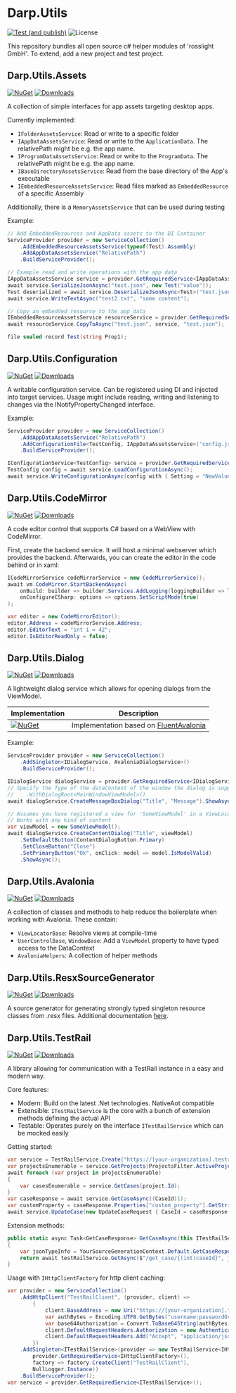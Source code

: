 # Darp.Utils

[![Test (and publish)](https://github.com/rosslight/Darp.Utils/actions/workflows/test_and_publish.yml/badge.svg)](https://github.com/rosslight/Darp.Utils/actions/workflows/test_and_publish.yml)
![License](https://img.shields.io/github/license/rosslight/Darp.Utils)

This repository bundles all open source c# helper modules of 'rosslight GmbH'.
To extend, add a new project and test project.

## Darp.Utils.Assets
[![NuGet](https://img.shields.io/nuget/v/Darp.Utils.Assets.svg)](https://www.nuget.org/packages/Darp.Utils.Assets)
[![Downloads](https://img.shields.io/nuget/dt/Darp.Utils.Assets)](https://www.nuget.org/packages/Darp.Utils.Assets)

A collection of simple interfaces for app assets targeting desktop apps.

Currently implemented:
- `IFolderAssetsService`: Read or write to a specific folder
- `IAppDataAssetsService`: Read or write to the `ApplicationData`. The relativePath might be e.g. the app name.
- `IProgramDataAssetsService`: Read or write to the `ProgramData`. The relativePath might be e.g. the app name.
- `IBaseDirectoryAssetsService`: Read from the base directory of the App's executable
- `IEmbeddedResourceAssetsService`: Read files marked as `EmbeddedResource` of a specific Assembly

Additionally, there is a `MemoryAssetsService` that can be used during testing

Example:
```csharp
// Add EmbeddedResources and AppData assets to the DI Container
ServiceProvider provider = new ServiceCollection()
    .AddEmbeddedResourceAssetsService(typeof(Test).Assembly)
    .AddAppDataAssetsService("RelativePath")
    .BuildServiceProvider();

// Example read and write operations with the app data
IAppDataAssetsService service = provider.GetRequiredService<IAppDataAssetsService>();
await service.SerializeJsonAsync("test.json", new Test("value"));
Test deserialized = await service.DeserializeJsonAsync<Test>("test.json");
await service.WriteTextAsync("test2.txt", "some content");

// Copy an embedded resource to the app data
IEmbeddedResourceAssetsService resourceService = provider.GetRequiredService<IEmbeddedResourceAssetsService>();
await resourceService.CopyToAsync("test.json", service, "test.json");

file sealed record Test(string Prop1);
```


## Darp.Utils.Configuration
[![NuGet](https://img.shields.io/nuget/v/Darp.Utils.Configuration.svg)](https://www.nuget.org/packages/Darp.Utils.Configuration)
[![Downloads](https://img.shields.io/nuget/dt/Darp.Utils.Configuration)](https://www.nuget.org/packages/Darp.Utils.Configuration)

A writable configuration service. Can be registered using DI and injected into target services.
Usage might include reading, writing and listening to changes via the INotifyPropertyChanged interface.

Example:
```csharp
ServiceProvider provider = new ServiceCollection()
    .AddAppDataAssetsService("RelativePath")
    .AddConfigurationFile<TestConfig, IAppDataAssetsService>("config.json")
    .BuildServiceProvider();

IConfigurationService<TestConfig> service = provider.GetRequiredService<IConfigurationService<TestConfig>>();
TestConfig config = await service.LoadConfigurationAsync();
await service.WriteConfigurationAsync(config with { Setting = "NewValue" });
```

## Darp.Utils.CodeMirror
[![NuGet](https://img.shields.io/nuget/v/Darp.Utils.CodeMirror.svg)](https://www.nuget.org/packages/Darp.Utils.CodeMirror)
[![Downloads](https://img.shields.io/nuget/dt/Darp.Utils.CodeMirror)](https://www.nuget.org/packages/Darp.Utils.CodeMirror)

A code editor control that supports C# based on a WebView with CodeMirror.

First, create the backend service. It will host a minimal webserver which provides the backend.
Afterwards, you can create the editor in the code behind or in xaml:

```csharp
ICodeMirrorService codeMirrorService = new CodeMirrorService();
await vm.CodeMirror.StartBackendAsync(
    onBuild: builder => builder.Services.AddLogging(loggingBuilder => loggingBuilder.AddConsole()),
    onConfigureCSharp: options => options.SetScriptMode(true)
);

var editor = new CodeMirrorEditor();
editor.Address = codeMirrorService.Address;
editor.EditorText = "int i = 42";
editor.IsEditorReadOnly = false;
```

## Darp.Utils.Dialog
[![NuGet](https://img.shields.io/nuget/v/Darp.Utils.Dialog.svg)](https://www.nuget.org/packages/Darp.Utils.Dialog)
[![Downloads](https://img.shields.io/nuget/dt/Darp.Utils.Dialog)](https://www.nuget.org/packages/Darp.Utils.Dialog)

A lightweight dialog service which allows for opening dialogs from the ViewModel.

| Implementation                                                                                                                                   | Description                                                                      |
|--------------------------------------------------------------------------------------------------------------------------------------------------|----------------------------------------------------------------------------------|
| [![NuGet](https://img.shields.io/nuget/v/Darp.Utils.Dialog.FluentAvalonia.svg)](https://www.nuget.org/packages/Darp.Utils.Dialog.FluentAvalonia) | Implementation based on [FluentAvalonia](https://github.com/amwx/FluentAvalonia) |

Example:
```csharp
ServiceProvider provider = new ServiceCollection()
    .AddSingleton<IDialogService, AvaloniaDialogService>()
    .BuildServiceProvider();

IDialogService dialogService = provider.GetRequiredService<IDialogService>();
// Specify the Type of the dataContext of the window the dialog is supposed to be shown on
//    .WithDialogRoot<MainWindowViewModel>()
await dialogService.CreateMessageBoxDialog("Title", "Message").ShowAsync();

// Assumes you have registered a view for 'SomeViewModel' in a ViewLocator
// Works with any kind of content
var viewModel = new SomeViewModel();
await dialogService.CreateContentDialog("Title", viewModel)
    .SetDefaultButton(ContentDialogButton.Primary)
    .SetCloseButton("Close")
    .SetPrimaryButton("Ok", onClick: model => model.IsModelValid)
    .ShowAsync();
```

## Darp.Utils.Avalonia
[![NuGet](https://img.shields.io/nuget/v/Darp.Utils.Avalonia.svg)](https://www.nuget.org/packages/Darp.Utils.Avalonia)
[![Downloads](https://img.shields.io/nuget/dt/Darp.Utils.Avalonia)](https://www.nuget.org/packages/Darp.Utils.Avalonia)

A collection of classes and methods to help reduce the boilerplate when working with Avalonia. These contain:

- `ViewLocatorBase`: Resolve views at compile-time
- `UserControlBase`, `WindowBase`: Add a `ViewModel` property to have typed access to the DataContext
- `AvaloniaHelpers`: A collection of helper methods

## Darp.Utils.ResxSourceGenerator
[![NuGet](https://img.shields.io/nuget/v/Darp.Utils.ResxSourceGenerator.svg)](https://www.nuget.org/packages/Darp.Utils.ResxSourceGenerator)
[![Downloads](https://img.shields.io/nuget/dt/Darp.Utils.ResxSourceGenerator)](https://www.nuget.org/packages/Darp.Utils.ResxSourceGenerator)

A source generator for generating strongly typed singleton resource classes from .resx files.
Additional documentation [here](https://github.com/rosslight/Darp.Utils/tree/main/src/Darp.Utils.ResxSourceGenerator/README.md).

## Darp.Utils.TestRail

[![NuGet](https://img.shields.io/nuget/v/Darp.Utils.TestRail.svg)](https://www.nuget.org/packages/Darp.Utils.TestRail)
[![Downloads](https://img.shields.io/nuget/dt/Darp.Utils.TestRail)](https://www.nuget.org/packages/Darp.Utils.TestRail)

A library allowing for communication with a TestRail instance in a easy and modern way.

Core features:
- Modern: Build on the latest .Net technologies. NativeAot compatible
- Extensible: `ITestRailService` is the core with a bunch of extension methods defining the actual API
- Testable: Operates purely on the interface `ITestRailService` which can be mocked easily

Getting started:
```csharp
var service = TestRailService.Create("https://[your-organization].testrail.io", "username", "passwordOrApiKey");
var projectsEnumerable = service.GetProjects(ProjectsFilter.ActiveProjectsOnly);
await foreach (var project in projectsEnumerable)
{
    var casesEnumerable = service.GetCases(project.Id);
}
var caseResponse = await service.GetCaseAsync((CaseId)1);
var customProperty = caseResponse.Properties["custom_property"].GetString();
await service.UpdateCase(new UpdateCaseRequest { CaseId = caseResponse.Id, Title = "New Title" });
```

Extension methods:
```csharp
public static async Task<GetCaseResponse> GetCaseAsync(this ITestRailService testRailService, CaseId caseId)
{
    var jsonTypeInfo = YourSourceGenerationContext.Default.GetCaseResponse;
    return await testRailService.GetAsync($"/get_case/{(int)caseId}", jsonTypeInfo, default(cancellationToken));
}
```

Usage with `IHttpClientFactory` for http client caching:
```csharp
var provider = new ServiceCollection()
    .AddHttpClient("TestRailClient", (provider, client) =>
        {
            client.BaseAddress = new Uri("https://[your-organization].testrail.io");
            var authBytes = Encoding.UTF8.GetBytes("username:passwordOrApiKey");
            var base64Authorization = Convert.ToBase64String(authBytes);
            client.DefaultRequestHeaders.Authorization = new AuthenticationHeaderValue("Basic", base64Authorization);
            client.DefaultRequestHeaders.Add("Accept", "application/json");
        })
    .AddSingleton<ITestRailService>(provider => new TestRailService<IHttpClientFactory>(
        provider.GetRequiredService<IHttpClientFactory>(),
        factory => factory.CreateClient("TestRailClient"),
        NullLogger.Instance))
    .BuildServiceProvider();
var service = provider.GetRequiredService<ITestRailService>();
```
